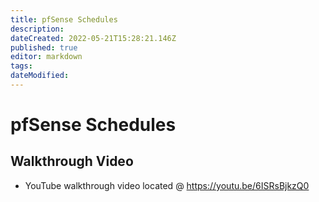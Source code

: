 ```yaml
---
title: pfSense Schedules
description: 
dateCreated: 2022-05-21T15:28:21.146Z
published: true
editor: markdown
tags: 
dateModified: 
---
```

# pfSense Schedules
## Walkthrough Video
 - YouTube walkthrough video located @ https://youtu.be/6ISRsBjkzQ0